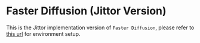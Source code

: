 # Faster Diffusion (Jittor Version)

This is the Jittor implementation version of `Faster Diffusion`, please refer to [this url](https://github.com/NK-JittorCV/nk-diffusion) for environment setup.

